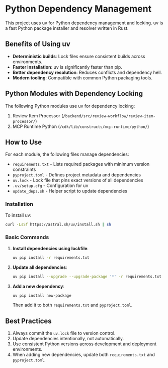 # Python Dependency Management

This project uses [uv](https://github.com/astral-sh/uv) for Python dependency management and locking. uv is a fast Python package installer and resolver written in Rust.

## Benefits of Using uv

- **Deterministic builds**: Lock files ensure consistent builds across environments.
- **Faster installation**: uv is significantly faster than pip.
- **Better dependency resolution**: Reduces conflicts and dependency hell.
- **Modern tooling**: Compatible with common Python packaging tools.

## Python Modules with Dependency Locking

The following Python modules use uv for dependency locking:

1. Review Item Processor (`/backend/src/review-workflow/review-item-processor/`)
2. MCP Runtime Python (`/cdk/lib/constructs/mcp-runtime/python/`)

## How to Use

For each module, the following files manage dependencies:

- `requirements.txt` - Lists required packages with minimum version constraints
- `pyproject.toml` - Defines project metadata and dependencies
- `uv.lock` - Lock file that pins exact versions of all dependencies
- `.uv/setup.cfg` - Configuration for uv
- `update_deps.sh` - Helper script to update dependencies

### Installation

To install uv:

```bash
curl -LsSf https://astral.sh/uv/install.sh | sh
```

### Basic Commands

1. **Install dependencies using lockfile**:
   ```bash
   uv pip install -r requirements.txt
   ```

2. **Update all dependencies**:
   ```bash
   uv pip install --upgrade --upgrade-package '*' -r requirements.txt
   ```

3. **Add a new dependency**:
   ```bash
   uv pip install new-package
   ```
   Then add it to both `requirements.txt` and `pyproject.toml`.

## Best Practices

1. Always commit the `uv.lock` file to version control.
2. Update dependencies intentionally, not automatically.
3. Use consistent Python versions across development and deployment environments.
4. When adding new dependencies, update both `requirements.txt` and `pyproject.toml`.